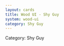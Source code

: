```yaml
---
layout: cards
title: Wood UI - Shy Guy
system: wood-ui
category: Shy Guy
---
```

<div class="alert alert-secondary mb-4"><span class="i18n innerHTML-category">Category: </span><span class="i18n innerHTML-cat-Shy Guy">Shy Guy</span></div>

